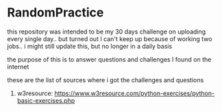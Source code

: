 # RandomPractice
this repository was intended to be my 30 days challenge on uploading every single day..
but turned out I can't keep up because of working two jobs..
i might still update this, but no longer in a daily basis

the purpose of this is to answer questions and challenges I found on the internet

these are the list of sources where i got the challenges and questions

1. w3resource: https://www.w3resource.com/python-exercises/python-basic-exercises.php
